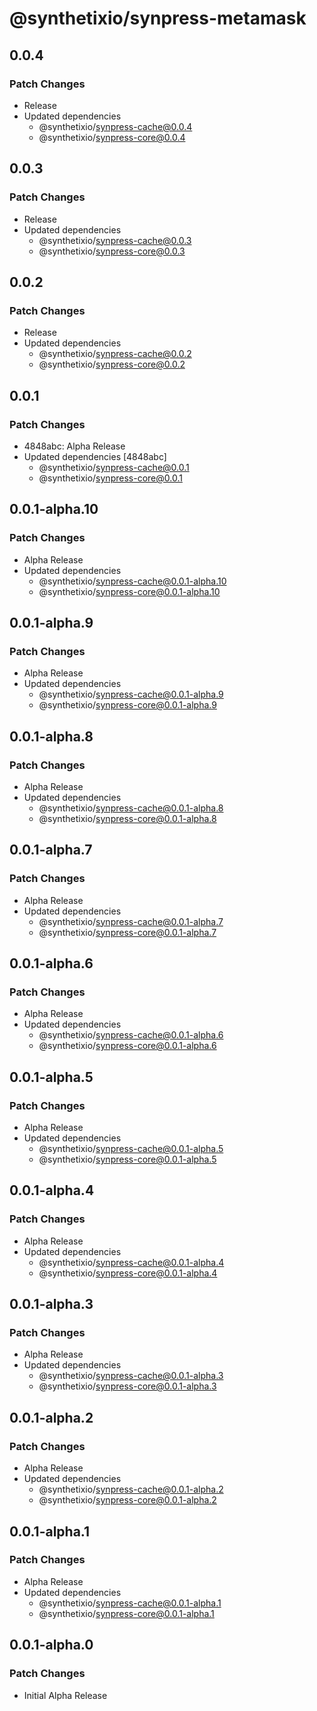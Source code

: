 # @synthetixio/synpress-metamask

## 0.0.4

### Patch Changes

- Release
- Updated dependencies
  - @synthetixio/synpress-cache@0.0.4
  - @synthetixio/synpress-core@0.0.4

## 0.0.3

### Patch Changes

- Release
- Updated dependencies
  - @synthetixio/synpress-cache@0.0.3
  - @synthetixio/synpress-core@0.0.3

## 0.0.2

### Patch Changes

- Release
- Updated dependencies
  - @synthetixio/synpress-cache@0.0.2
  - @synthetixio/synpress-core@0.0.2

## 0.0.1

### Patch Changes

- 4848abc: Alpha Release
- Updated dependencies [4848abc]
  - @synthetixio/synpress-cache@0.0.1
  - @synthetixio/synpress-core@0.0.1

## 0.0.1-alpha.10

### Patch Changes

- Alpha Release
- Updated dependencies
  - @synthetixio/synpress-cache@0.0.1-alpha.10
  - @synthetixio/synpress-core@0.0.1-alpha.10

## 0.0.1-alpha.9

### Patch Changes

- Alpha Release
- Updated dependencies
  - @synthetixio/synpress-cache@0.0.1-alpha.9
  - @synthetixio/synpress-core@0.0.1-alpha.9

## 0.0.1-alpha.8

### Patch Changes

- Alpha Release
- Updated dependencies
  - @synthetixio/synpress-cache@0.0.1-alpha.8
  - @synthetixio/synpress-core@0.0.1-alpha.8

## 0.0.1-alpha.7

### Patch Changes

- Alpha Release
- Updated dependencies
  - @synthetixio/synpress-cache@0.0.1-alpha.7
  - @synthetixio/synpress-core@0.0.1-alpha.7

## 0.0.1-alpha.6

### Patch Changes

- Alpha Release
- Updated dependencies
  - @synthetixio/synpress-cache@0.0.1-alpha.6
  - @synthetixio/synpress-core@0.0.1-alpha.6

## 0.0.1-alpha.5

### Patch Changes

- Alpha Release
- Updated dependencies
  - @synthetixio/synpress-cache@0.0.1-alpha.5
  - @synthetixio/synpress-core@0.0.1-alpha.5

## 0.0.1-alpha.4

### Patch Changes

- Alpha Release
- Updated dependencies
  - @synthetixio/synpress-cache@0.0.1-alpha.4
  - @synthetixio/synpress-core@0.0.1-alpha.4

## 0.0.1-alpha.3

### Patch Changes

- Alpha Release
- Updated dependencies
  - @synthetixio/synpress-cache@0.0.1-alpha.3
  - @synthetixio/synpress-core@0.0.1-alpha.3

## 0.0.1-alpha.2

### Patch Changes

- Alpha Release
- Updated dependencies
  - @synthetixio/synpress-cache@0.0.1-alpha.2
  - @synthetixio/synpress-core@0.0.1-alpha.2

## 0.0.1-alpha.1

### Patch Changes

- Alpha Release
- Updated dependencies
  - @synthetixio/synpress-cache@0.0.1-alpha.1
  - @synthetixio/synpress-core@0.0.1-alpha.1

## 0.0.1-alpha.0

### Patch Changes

- Initial Alpha Release
